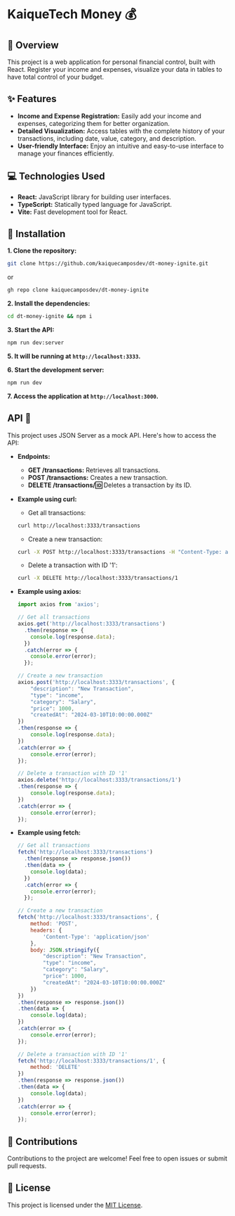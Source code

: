 # KaiqueTech Money 💰

## 📍 Overview
This project is a web application for personal financial control, built with React. Register your income and expenses, visualize your data in tables to have total control of your budget.

## ✨ Features
- **Income and Expense Registration:** Easily add your income and expenses, categorizing them for better organization.
- **Detailed Visualization:** Access tables with the complete history of your transactions, including date, value, category, and description.
- **User-friendly Interface:** Enjoy an intuitive and easy-to-use interface to manage your finances efficiently.

## 💻 Technologies Used
- **React:** JavaScript library for building user interfaces.
- **TypeScript:** Statically typed language for JavaScript.
- **Vite:** Fast development tool for React.

## 🚀 Installation
**1. Clone the repository:**
```bash
git clone https://github.com/kaiquecamposdev/dt-money-ignite.git
```
or 
```bash
gh repo clone kaiquecamposdev/dt-money-ignite
```
**2. Install the dependencies:**
```bash
cd dt-money-ignite && npm i
```
**3. Start the API:**
```bash
npm run dev:server
```
**5. It will be running at `http://localhost:3333`.**

**6. Start the development server:**
```bash
npm run dev
```
**7. Access the application at `http://localhost:3000`.**

## API 📡
This project uses JSON Server as a mock API. Here's how to access the API:

- **Endpoints:**
    - **GET /transactions:** Retrieves all transactions.
    - **POST /transactions:** Creates a new transaction.
    - **DELETE /transactions/:id:** Deletes a transaction by its ID.

- **Example using curl:**
   -  Get all transactions:
    ```bash
    curl http://localhost:3333/transactions
    ```
   - Create a new transaction:
    ```bash
    curl -X POST http://localhost:3333/transactions -H "Content-Type: application/json" -d '{"description": "New Transaction", "type": "income", "category": "Salary", "price": 1000, "createdAt": "2024-03-10T10:00:00.000Z"}'
    ```
   - Delete a transaction with ID '1':
    ```bash
    curl -X DELETE http://localhost:3333/transactions/1
    ```
- **Example using axios:**
  ```javascript
  import axios from 'axios';

  // Get all transactions
  axios.get('http://localhost:3333/transactions')
    .then(response => {
      console.log(response.data);
    })
    .catch(error => {
      console.error(error);
    });

  // Create a new transaction
  axios.post('http://localhost:3333/transactions', {
      "description": "New Transaction", 
      "type": "income", 
      "category": "Salary", 
      "price": 1000, 
      "createdAt": "2024-03-10T10:00:00.000Z"
  })
  .then(response => {
      console.log(response.data);
  })
  .catch(error => {
      console.error(error);
  });

  // Delete a transaction with ID '1'
  axios.delete('http://localhost:3333/transactions/1')
  .then(response => {
      console.log(response.data);
  })
  .catch(error => {
      console.error(error);
  });
  ```
- **Example using fetch:**
  ```javascript
  // Get all transactions
  fetch('http://localhost:3333/transactions')
    .then(response => response.json())
    .then(data => {
      console.log(data);
    })
    .catch(error => {
      console.error(error);
    });

  // Create a new transaction
  fetch('http://localhost:3333/transactions', {
      method: 'POST',
      headers: {
          'Content-Type': 'application/json'
      },
      body: JSON.stringify({
          "description": "New Transaction", 
          "type": "income", 
          "category": "Salary", 
          "price": 1000, 
          "createdAt": "2024-03-10T10:00:00.000Z"
      })
  })
  .then(response => response.json())
  .then(data => {
      console.log(data);
  })
  .catch(error => {
      console.error(error);
  });

  // Delete a transaction with ID '1'
  fetch('http://localhost:3333/transactions/1', {
      method: 'DELETE'
  })
  .then(response => response.json())
  .then(data => {
      console.log(data);
  })
  .catch(error => {
      console.error(error);
  });
  ```
## 🤝 Contributions
Contributions to the project are welcome! Feel free to open issues or submit pull requests.

## 📝 License
This project is licensed under the [MIT License](./LICENSE).
